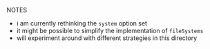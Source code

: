 NOTES
- i am currently rethinking the `system` option set
- it might be possible to simplify the implementation of `fileSystems`
- will experiment around with different strategies in this directory
